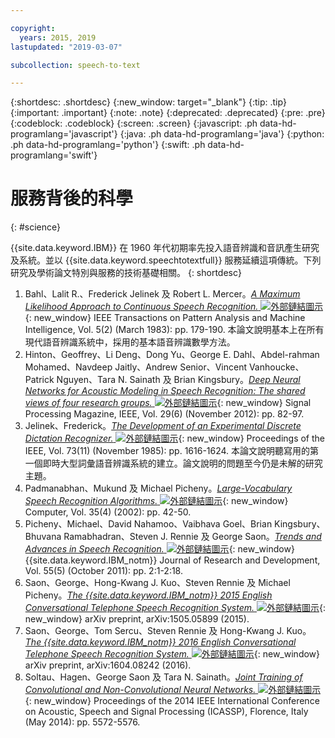 ```yaml
---

copyright:
  years: 2015, 2019
lastupdated: "2019-03-07"

subcollection: speech-to-text

---
```


{:shortdesc: .shortdesc}
{:new_window: target="_blank"}
{:tip: .tip}
{:important: .important}
{:note: .note}
{:deprecated: .deprecated}
{:pre: .pre}
{:codeblock: .codeblock}
{:screen: .screen}
{:javascript: .ph data-hd-programlang='javascript'}
{:java: .ph data-hd-programlang='java'}
{:python: .ph data-hd-programlang='python'}
{:swift: .ph data-hd-programlang='swift'}

# 服務背後的科學
{: #science}

{{site.data.keyword.IBM}} 在 1960 年代初期率先投入語音辨識和音訊產生研究及系統。並以 {{site.data.keyword.speechtotextfull}} 服務延續這項傳統。下列研究及學術論文特別與服務的技術基礎相關。
{: shortdesc}

1.  Bahl、Lalit R.、Frederick Jelinek 及 Robert L. Mercer。[*A Maximum Likelihood Approach to Continuous Speech Recognition.* ![外部鏈結圖示](../../icons/launch-glyph.svg "外部鏈結圖示")](http://ieeexplore.ieee.org/xpl/login.jsp?tp=&arnumber=4767370&url=http%3A%2F%2Fieeexplore.ieee.org%2Fiel5%2F34%2F4767360%2F04767370.pdf%3Farnumber%3D4767370){: new_window} IEEE Transactions on Pattern Analysis and Machine Intelligence, Vol. 5(2) (March 1983): pp. 179-190. 本論文說明基本上在所有現代語音辨識系統中，採用的基本語音辨識數學方法。
1.  Hinton、Geoffrey、Li Deng、Dong Yu、George E. Dahl、Abdel-rahman Mohamed、Navdeep Jaitly、Andrew Senior、Vincent Vanhoucke、Patrick Nguyen、Tara N. Sainath 及 Brian Kingsbury。[*Deep Neural Networks for Acoustic Modeling in Speech Recognition: The shared views of four research groups.* ![外部鏈結圖示](../../icons/launch-glyph.svg "外部鏈結圖示")](http://ieeexplore.ieee.org/xpl/articleDetails.jsp?arnumber=6296526){: new_window} Signal Processing Magazine, IEEE, Vol. 29(6) (November 2012): pp. 82-97.
1.  Jelinek、Frederick。[*The Development of an Experimental Discrete Dictation Recognizer.* ![外部鏈結圖示](../../icons/launch-glyph.svg "外部鏈結圖示")](http://ieeexplore.ieee.org/xpl/login.jsp?tp=&arnumber=1457611&url=http%3A%2F%2Fieeexplore.ieee.org%2Fiel5%2F5%2F31355%2F01457611.pdf%3Farnumber%3D1457611){: new_window} Proceedings of the IEEE, Vol. 73(11) (November 1985): pp. 1616-1624. 本論文說明聽寫用的第一個即時大型詞彙語音辨識系統的建立。論文說明的問題至今仍是未解的研究主題。
1.  Padmanabhan、Mukund 及 Michael Picheny。[*Large-Vocabulary Speech Recognition Algorithms.* ![外部鏈結圖示](../../icons/launch-glyph.svg "外部鏈結圖示")](http://ieeexplore.ieee.org/xpl/login.jsp?tp=&arnumber=993770&url=http%3A%2F%2Fieeexplore.ieee.org%2Fiel5%2F2%2F21439%2F00993770.pdf%3Farnumber%3D993770){: new_window} Computer, Vol. 35(4) (2002): pp. 42-50.
1.  Picheny、Michael、David Nahamoo、Vaibhava Goel、Brian Kingsbury、Bhuvana Ramabhadran、Steven J. Rennie 及 George Saon。[*Trends and Advances in Speech Recognition.* ![外部鏈結圖示](../../icons/launch-glyph.svg "外部鏈結圖示")](http://ieeexplore.ieee.org/xpl/login.jsp?tp=&arnumber=6032775&url=http%3A%2F%2Fieeexplore.ieee.org%2Fxpls%2Fabs_all.jsp%3Farnumber%3D6032775){: new_window} {{site.data.keyword.IBM_notm}} Journal of Research and Development, Vol. 55(5) (October 2011): pp. 2:1-2:18.
1.  Saon、George、Hong-Kwang J. Kuo、Steven Rennie 及 Michael Picheny。[*The {{site.data.keyword.IBM_notm}} 2015 English Conversational Telephone Speech Recognition System.* ![外部鏈結圖示](../../icons/launch-glyph.svg "外部鏈結圖示")](https://arxiv.org/pdf/1505.05899.pdf){: new_window} arXiv preprint, arXiv:1505.05899 (2015).
1.  Saon、George、Tom Sercu、Steven Rennie 及 Hong-Kwang J. Kuo。[*The {{site.data.keyword.IBM_notm}} 2016 English Conversational Telephone Speech Recognition System.* ![外部鏈結圖示](../../icons/launch-glyph.svg "外部鏈結圖示")](https://arxiv.org/pdf/1604.08242v1.pdf){: new_window} arXiv preprint, arXiv:1604.08242 (2016).
1.  Soltau、Hagen、George Saon 及 Tara N. Sainath。[*Joint Training of Convolutional and Non-Convolutional Neural Networks.* ![外部鏈結圖示](../../icons/launch-glyph.svg "外部鏈結圖示")](http://ieeexplore.ieee.org/xpl/login.jsp?tp=&arnumber=6854669&url=http%3A%2F%2Fieeexplore.ieee.org%2Fxpls%2Fabs_all.jsp%3Farnumber%3D6854669){: new_window} Proceedings of the 2014 IEEE International Conference on Acoustic, Speech and Signal Processing (ICASSP), Florence, Italy (May 2014): pp. 5572-5576.
